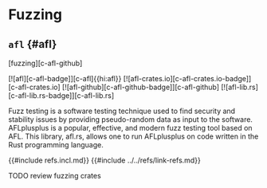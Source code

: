 # Fuzzing

## `afl` {#afl}

[fuzzing][c-afl-github]

[![afl][c-afl-badge]][c-afl]{{hi:afl}}
[![afl-crates.io][c-afl-crates.io-badge]][c-afl-crates.io]
[![afl-github][c-afl-github-badge]][c-afl-github]
[![afl-lib.rs][c-afl-lib.rs-badge]][c-afl-lib.rs]

Fuzz testing is a software testing technique used to find security and stability issues by providing pseudo-random data as input to the software. AFLplusplus is a popular, effective, and modern fuzz testing tool based on AFL. This library, afl.rs, allows one to run AFLplusplus on code written in the Rust programming language.

{{#include refs.incl.md}}
{{#include ../../refs/link-refs.md}}

<div class="hidden">
TODO review fuzzing crates
</div>
